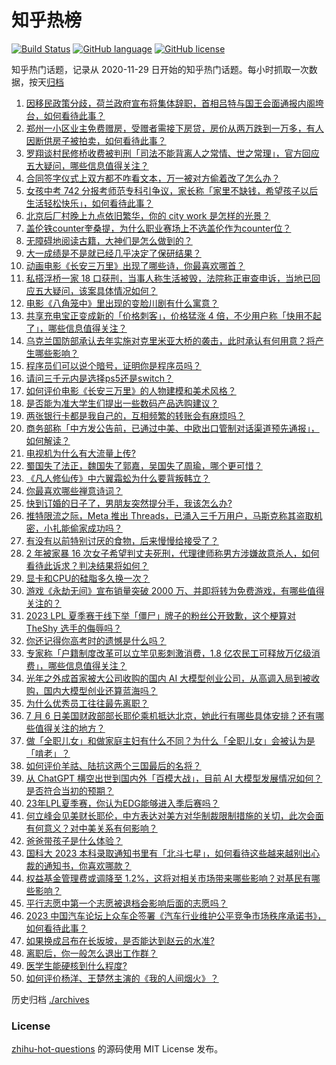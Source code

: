 # 知乎热榜
[![Build Status](https://github.com/ToWeLong/zhihu-hot-questions/workflows/CI/badge.svg)](https://github.com/ToWeLong/zhihu-hot-questions/actions)
[![GitHub language](https://img.shields.io/badge/language-golang-orange.svg)](https://golang.org/)
[![GitHub license](https://img.shields.io/github/license/ToWeLong/zhihu-hot-questions)](https://github.com/ToWeLong/zhihu-hot-questions/blob/main/LICENSE)

知乎热门话题，记录从 2020-11-29 日开始的知乎热门话题。每小时抓取一次数据，按天[归档](./archives)

<!-- BEGIN -->

1. [因移民政策分歧，荷兰政府宣布将集体辞职，首相吕特与国王会面通报内阁垮台，如何看待此事？](https://www.zhihu.com/question/611119005)
1. [郑州一小区业主免费赠房，受赠者需接下房贷，房价从两万跌到一万多，有人因断供房子被拍卖，如何看待此事？](https://www.zhihu.com/question/611125322)
1. [罗翔谈村民修桥收费被判刑「司法不能背离人之常情、世之常理」，官方回应五大疑问，哪些信息值得关注？](https://www.zhihu.com/question/611186511)
1. [合同签字仪式上双方都不咋看文本，万一被对方偷着改了怎么办？](https://www.zhihu.com/question/609843223)
1. [女孩中考 742 分报考师范专科引争议，家长称「家里不缺钱，希望孩子以后生活轻松快乐」，如何看待此事？](https://www.zhihu.com/question/611196621)
1. [北京后厂村晚上九点依旧繁华，你的 city work 是怎样的光景？](https://www.zhihu.com/question/610476897)
1. [盖伦铁counter奎桑提，为什么职业赛场上不选盖伦作为counter位？](https://www.zhihu.com/question/610983141)
1. [无障碍地阅读古籍，大神们是怎么做到的？](https://www.zhihu.com/question/392457590)
1. [大一成绩是不是就已经几乎决定了保研结果？](https://www.zhihu.com/question/578477909)
1. [动画电影《长安三万里》出现了哪些诗，你最喜欢哪首？](https://www.zhihu.com/question/610025934)
1. [私搭浮桥一家 18 口获刑，当事人称生活被毁，法院称正审查申诉，当地已回应五大疑问，该案具体情况如何？](https://www.zhihu.com/question/611132637)
1. [电影《八角笼中》里出现的变脸川剧有什么寓意？](https://www.zhihu.com/question/610756369)
1. [共享充电宝正变成新的「价格刺客」，价格猛涨 4 倍，不少用户称「快用不起了」，哪些信息值得关注？](https://www.zhihu.com/question/611187831)
1. [乌克兰国防部承认去年实施对克里米亚大桥的袭击，此时承认有何用意？将产生哪些影响？](https://www.zhihu.com/question/611197844)
1. [程序员们可以说个暗号，证明你是程序员吗？](https://www.zhihu.com/question/610436469)
1. [请问三千元内是选择ps5还是switch？](https://www.zhihu.com/question/610866154)
1. [如何评价电影《长安三万里》的人物建模和美术风格？](https://www.zhihu.com/question/608175002)
1. [是否能为准大学生们提出一些数码产品选购建议？](https://www.zhihu.com/question/609399423)
1. [两张银行卡都是我自己的，互相频繁的转账会有麻烦吗？](https://www.zhihu.com/question/600890599)
1. [商务部称「中方发公告前，已通过中美、中欧出口管制对话渠道预先通报」，如何解读？](https://www.zhihu.com/question/610667856)
1. [电视机为什么有大流量上传?](https://www.zhihu.com/question/610220718)
1. [蜀国失了法正，魏国失了郭嘉，吴国失了周瑜，哪个更可惜？](https://www.zhihu.com/question/610619467)
1. [《凡人修仙传》中六翼霜蚣为什么要背叛韩立？](https://www.zhihu.com/question/554921668)
1. [你最喜欢哪些禅意诗词？](https://www.zhihu.com/question/582562632)
1. [快到订婚的日子了，男朋友突然提分手，我该怎么办?](https://www.zhihu.com/question/610191146)
1. [推特限流之际，Meta 推出 Threads，已涌入三千万用户，马斯克称其盗取机密，小扎能偷家成功吗？](https://www.zhihu.com/question/610631428)
1. [有没有以前特别讨厌的食物，后来慢慢给接受了？](https://www.zhihu.com/question/602934822)
1. [2 年被家暴 16 次女子希望判丈夫死刑，代理律师称男方涉嫌故意杀人，如何看待此诉求？判决结果将如何？](https://www.zhihu.com/question/610619293)
1. [显卡和CPU的硅脂多久换一次？](https://www.zhihu.com/question/607981347)
1. [游戏《永劫无间》宣布销量突破 2000 万、并即将转为免费游戏，有哪些值得关注的？](https://www.zhihu.com/question/610483242)
1. [2023 LPL 夏季赛于线下举「僵尸」牌子的粉丝公开致歉，这个梗算对 TheShy 选手的侮辱吗？](https://www.zhihu.com/question/610480367)
1. [你还记得你高考时的遗憾是什么吗？](https://www.zhihu.com/question/607736356)
1. [专家称「户籍制度改革可以立竿见影刺激消费，1.8 亿农民工可释放万亿级消费」，哪些信息值得关注？](https://www.zhihu.com/question/611031698)
1. [光年之外成首家被大公司收购的国内 AI 大模型创业公司，从高调入局到被收购，国内大模型创业还算蓝海吗？](https://www.zhihu.com/question/611201192)
1. [为什么优秀员工往往最先离职？](https://www.zhihu.com/question/385026167)
1. [7 月 6 日美国财政部部长耶伦乘机抵达北京，她此行有哪些具体安排？还有哪些值得关注的地方？](https://www.zhihu.com/question/610702246)
1. [做「全职儿女」和做家庭主妇有什么不同？为什么「全职儿女」会被认为是「啃老」？](https://www.zhihu.com/question/610276645)
1. [如何评价羊祜、陆抗这两个三国最后的名将？](https://www.zhihu.com/question/60553004)
1. [从 ChatGPT 横空出世到国内外「百模大战」，目前 AI 大模型发展情况如何？是否符合当初的预期？](https://www.zhihu.com/question/611200849)
1. [23年LPL夏季赛，你认为EDG能够进入季后赛吗？](https://www.zhihu.com/question/610545973)
1. [何立峰会见美财长耶伦，中方表达对美方对华制裁限制措施的关切，此次会面有何意义？对中美关系有何影响？](https://www.zhihu.com/question/611125097)
1. [爸爸带孩子是什么体验？](https://www.zhihu.com/question/298442489)
1. [国科大 2023 本科录取通知书里有「北斗七星」，如何看待这些越来越别出心裁的通知书，你喜欢哪款？](https://www.zhihu.com/question/611051137)
1. [权益基金管理费或调降至 1.2%，这将对相关市场带来哪些影响？对基民有哪些影响？](https://www.zhihu.com/question/610820280)
1. [平行志愿中第一个志愿被退档会影响后面的志愿吗？](https://www.zhihu.com/question/610079195)
1. [2023 中国汽车论坛上众车企签署《汽车行业维护公平竞争市场秩序承诺书》，如何看待此事？](https://www.zhihu.com/question/610643415)
1. [如果换成吕布在长坂坡，是否能达到赵云的水准?](https://www.zhihu.com/question/609823649)
1. [离职后，你一般怎么退出工作群？](https://www.zhihu.com/question/605694733)
1. [医学生能硬核到什么程度?](https://www.zhihu.com/question/356826703)
1. [如何评价杨洋、王楚然主演的《我的人间烟火》？](https://www.zhihu.com/question/610526440)

<!-- END -->

历史归档 [./archives](./archives)


### License
[zhihu-hot-questions](https://github.com/towelong/zhihu-hot-questions) 的源码使用 MIT License 发布。